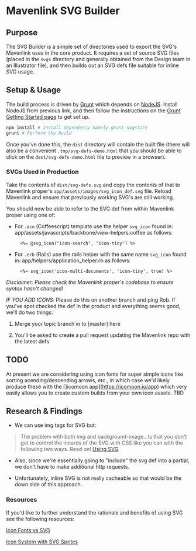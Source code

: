 # Mavenlink SVG Builder

## Purpose

The SVG Builder is a simple set of directories used to export the SVG's Mavenlink uses in the core product. It requires a set of source SVG files (placed in the `svgs` directory and generally obtained from the Design team in an Illustrator file), and then builds out an SVG defs file suitable for inline SVG usage.

## Setup &amp; Usage

The build process is driven by [Grunt](http://gruntjs.com/getting-started) which depends on [NodeJS](http://nodejs.org/download/). Install NodeJS from previous link, and then follow the instructions on the [Grunt Getting Started page](http://gruntjs.com/getting-started) to get set up.

```bash
npm install # Install dependency namely grunt-svgstore
grunt # Perform the build
```

Once you've done this, the `dist` directory will contain the built file (there will also be a convenient `.tmp/svg-defs-demo.html` that you should be able to click on the `dest/svg-defs-demo.html` file to preview in a browser).

### SVGs Used in Production

Take the contents of `dist/svg-defs.svg` and copy the contents of that to Mavenlink proper's `app/assets/images/svg_icon_def.svg` file. Reload Mavenlink and ensure that previously working SVG's are still working.

You should now be able to refer to the SVG def from within Mavenlink proper using one of:

* For `.eco` (Coffeescript) template use the helper `svg_icon` found in: app/assets/javascripts/backbone/view-helpers.coffee as follows:

		<%= @svg_icon("icon-search", "icon-tiny") %>

* For `.erb` (Rails) use the rails helper with the same name `svg_icon` found in: app/helpers/application_helper.rb as follows:

		<%= svg_icon('icon-multi-documents', 'icon-tiny', true) %>

_Disclaimer: Please check the Mavenlink proper's codebase to ensure syntax hasn't changed!_


*IF YOU ADD ICONS:*
Please do this on another branch and ping Rob. If you've spot checked the def in the product and everything seems good, we'll do two things:

1. Merge your topic branch in to [master] here

2. You'll be asked to create a pull request updating the Mavenlink repo with the latest defs



## TODO

At present we are considering using icon fonts for super simple icons like sorting acending/descending arrows, etc., in which case we'd likely produce these with the []icomoon app](https://icomoon.io/app) which very easily allows you to create custom builds from your own icon assets. TBD

## Research &amp; Findings

* We can use img tags for SVG but:

> The problem with both img and background-image...Is that you don't get to control the innards of the SVG with CSS like you can with the following two ways. Read on!
[Using SVG](http://css-tricks.com/using-svg/)

* Also, since we're essentially going to "include" the svg def into a partial, we don't have to make additional http requests.

* Unfortunately, inline SVG is not really cacheable so that would be the down side of this approach.


### Resources

If you'd like to further understand the rationale and benefits of using SVG see the following resources:

[Icon Fonts vs SVG](http://css-tricks.com/icon-fonts-vs-svg/)


[Icon System with SVG Sprites](http://css-tricks.com/svg-sprites-use-better-icon-fonts/)

